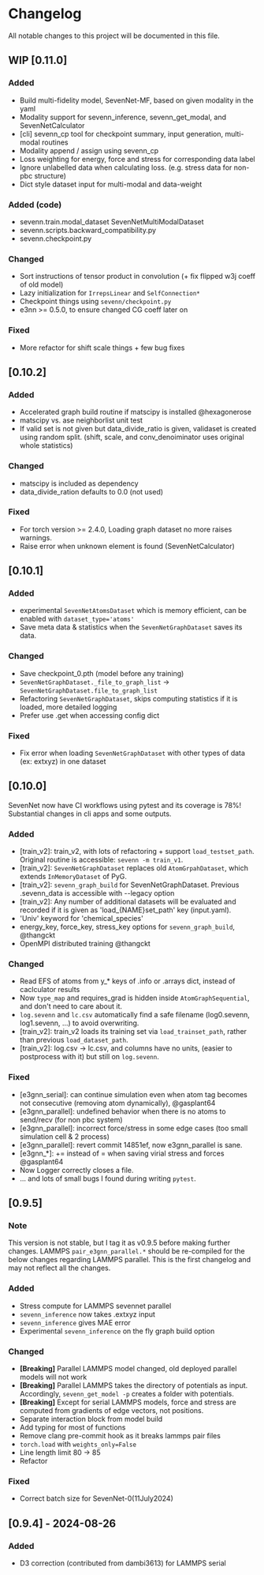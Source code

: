 # Changelog
All notable changes to this project will be documented in this file.

## WIP [0.11.0]
### Added
- Build multi-fidelity model, SevenNet-MF, based on given modality in the yaml
- Modality support for sevenn_inference, sevenn_get_modal, and SevenNetCalculator
- [cli] sevenn_cp tool for checkpoint summary, input generation, multi-modal routines
- Modality append / assign using sevenn_cp
- Loss weighting for energy, force and stress for corresponding data label
- Ignore unlabelled data when calculating loss. (e.g. stress data for non-pbc structure)
- Dict style dataset input for multi-modal and data-weight

### Added (code)
- sevenn.train.modal_dataset SevenNetMultiModalDataset
- sevenn.scripts.backward_compatibility.py
- sevenn.checkpoint.py

### Changed
- Sort instructions of tensor product in convolution (+ fix flipped w3j coeff of old model)
- Lazy initialization for `IrrepsLinear` and `SelfConnection*`
- Checkpoint things using `sevenn/checkpoint.py`
- e3nn >= 0.5.0, to ensure changed CG coeff later on

### Fixed
- More refactor for shift scale things + few bug fixes

## [0.10.2]
### Added
- Accelerated graph build routine if matscipy is installed  @hexagonerose
- matscipy vs. ase neighborlist unit test
- If valid set is not given but data_divide_ratio is given, validaset is created using random split. (shift, scale, and conv_denoiminator uses original whole statistics)
### Changed
- matscipy is included as dependency
- data_divide_ration defaults to 0.0 (not used)
### Fixed
- For torch version >= 2.4.0, Loading graph dataset no more raises warnings.
- Raise error when unknown element is found (SevenNetCalculator)

## [0.10.1]
### Added
- experimental `SevenNetAtomsDataset` which is memory efficient, can be enabled with `dataset_type='atoms'`
- Save meta data & statistics when the `SevenNetGraphDataset` saves its data.
### Changed
- Save checkpoint_0.pth (model before any training)
- `SevenNetGraphDataset._file_to_graph_list` -> `SevenNetGraphDataset.file_to_graph_list`
- Refactoring `SevenNetGraphDataset`, skips computing statistics if it is loaded, more detailed logging
- Prefer use .get when accessing config dict
### Fixed
- Fix error when loading `SevenNetGraphDataset` with other types of data (ex: extxyz) in one dataset


## [0.10.0]
SevenNet now have CI workflows using pytest and its coverage is 78%!
Substantial changes in cli apps and some outputs.

### Added
- [train_v2]: train_v2, with lots of refactoring + support `load_testset_path`. Original routine is accessible: `sevenn -m train_v1`.
- [train_v2]: `SevenNetGraphDataset` replaces old `AtomGrpahDataset`, which extends `InMemoryDataset` of PyG.
- [train_v2]: `sevenn_graph_build` for SevenNetGraphDataset. Previous .sevenn_data is accessible with --legacy option
- [train_v2]: Any number of additional datasets will be evaluated and recorded if it is given as 'load_{NAME}set_path' key (input.yaml).
- 'Univ' keyword for 'chemical_species'
- energy_key, force_key, stress_key options for `sevenn_graph_build`, @thangckt
- OpenMPI distributed training @thangckt
### Changed
- Read EFS of atoms from y_* keys of .info or .arrays dict, instead of caclculator results
- Now `type_map` and requires_grad is hidden inside `AtomGraphSequential`, and don't need to care about it.
- `log.sevenn` and `lc.csv` automatically find a safe filename (log0.sevenn, log1.sevenn, ...) to avoid overwriting.
- [train_v2]: train_v2 loads its training set via `load_trainset_path`, rather than previous `load_dataset_path`.
- [train_v2]: log.csv -> lc.csv, and columns have no units, (easier to postprocess with it) but still on `log.sevenn`.
### Fixed
- [e3gnn_serial]: can continue simulation even when atom tag becomes not consecutive (removing atom dynamically), @gasplant64
- [e3gnn_parallel]: undefined behavior when there is no atoms to send/recv (for non pbc system)
- [e3gnn_parallel]: incorrect force/stress in some edge cases (too small simulation cell & 2 process)
- [e3gnn_parallel]: revert commit 14851ef, now e3gnn_parallel is sane.
- [e3gnn_*]: += instead of = when saving virial stress and forces @gasplant64
- Now Logger correctly closes a file.
- ... and lots of small bugs I found during writing `pytest`.

## [0.9.5]
### Note
This version is not stable, but I tag it as v0.9.5 before making further changes.
LAMMPS `pair_e3gnn_parallel.*` should be re-compiled for the below changes regarding LAMMPS parallel.
This is the first changelog and may not reflect all the changes.
### Added
- Stress compute for LAMMPS sevennet parallel
- `sevenn_inference` now takes .extxyz input
- `sevenn_inference` gives MAE error
- Experimental `sevenn_inference` on the fly graph build option
### Changed
- **[Breaking]** Parallel LAMMPS model changed, old deployed parallel models will not work
- **[Breaking]** Parallel LAMMPS takes the directory of potentials as input. Accordingly, `sevenn_get_model -p` creates a folder with potentials.
- **[Breaking]** Except for serial LAMMPS models, force and stress are computed from gradients of edge vectors, not positions.
- Separate interaction block from model build
- Add typing for most of functions
- Remove clang pre-commit hook as it breaks lammps pair files
- `torch.load` with `weights_only=False`
- Line length limit 80 -> 85
- Refactor
### Fixed
- Correct batch size for SevenNet-0(11July2024)

## [0.9.4] - 2024-08-26
### Added
- D3 correction (contributed from dambi3613) for LAMMPS serial
